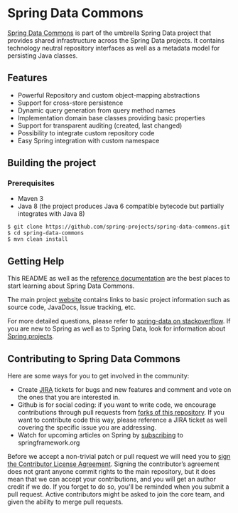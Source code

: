  # Spring Data Commons

[Spring Data Commons](http://projects.spring.io/spring-data/) is part of the umbrella Spring Data project that provides shared infrastructure across the Spring Data projects. It contains technology neutral repository interfaces as well as a metadata model for persisting Java classes.

## Features

* Powerful Repository and custom object-mapping abstractions
* Support for cross-store persistence
* Dynamic query generation from query method names
* Implementation domain base classes providing basic properties
* Support for transparent auditing (created, last changed)
* Possibility to integrate custom repository code
* Easy Spring integration with custom namespace

## Building the project

### Prerequisites

- Maven 3
- Java 8 (the project produces Java 6 compatible bytecode but partially integrates with Java 8)

```
$ git clone https://github.com/spring-projects/spring-data-commons.git
$ cd spring-data-commons
$ mvn clean install
```

## Getting Help

This README as well as the [reference documentation](http://docs.spring.io/spring-data/data-commons/docs/current/reference/html/) are the best places to start learning about Spring Data Commons.

The main project [website](http://projects.spring.io/spring-data/) contains links to basic project information such as source code, JavaDocs, Issue tracking, etc.

For more detailed questions, please refer to [spring-data on stackoverflow](http://stackoverflow.com/questions/tagged/spring-data). If you are new to Spring as well as to Spring Data, look for information about [Spring projects](https://spring.io/projects).

## Contributing to Spring Data Commons

Here are some ways for you to get involved in the community:

* Create [JIRA](https://jira.spring.io/browse/DATACMNS) tickets for bugs and new features and comment and vote on the ones that you are interested in.
* Github is for social coding: if you want to write code, we encourage contributions through pull requests from [forks of this repository](http://help.github.com/forking/). If you want to contribute code this way, please reference a JIRA ticket as well covering the specific issue you are addressing.
* Watch for upcoming articles on Spring by [subscribing](https://spring.io/blog.atom) to springframework.org

Before we accept a non-trivial patch or pull request we will need you to [sign the Contributor License Agreement](https://cla.pivotal.io/sign/spring). Signing the contributor’s agreement does not grant anyone commit rights to the main repository, but it does mean that we can accept your contributions, and you will get an author credit if we do. If you forget to do so, you'll be reminded when you submit a pull request. Active contributors might be asked to join the core team, and given the ability to merge pull requests.
